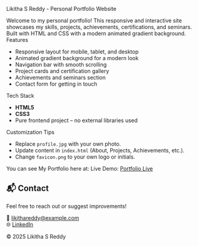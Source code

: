 Likitha S Reddy - Personal Portfolio Website

Welcome to my personal portfolio! This responsive and interactive site showcases my skills, projects, achievements, certifications, and seminars. Built with HTML and CSS with a modern animated gradient background.
 Features

-  Responsive layout for mobile, tablet, and desktop  
-  Animated gradient background for a modern look  
-  Navigation bar with smooth scrolling  
-  Project cards and certification gallery  
-  Achievements and seminars section  
-  Contact form for getting in touch  

Tech Stack

- **HTML5**  
- **CSS3**  
- Pure frontend project – no external libraries used  


 Customization Tips

- Replace `profile.jpg` with your own photo.  
- Update content in `index.html` (About, Projects, Achievements, etc.).  
- Change `favicon.png` to your own logo or initials.  


You can see My Portfolio here at:
Live Demo: [Portfolio Live](https://likitha2121.github.io/LikithaSReddy-Portfolio/)
## 📬 Contact

Feel free to reach out or suggest improvements!  

📧 likithareddy@example.com  
🌐 [LinkedIn](https://www.linkedin.com/in/likitha-reddy-341a03345/)  

© 2025 Likitha S Reddy
